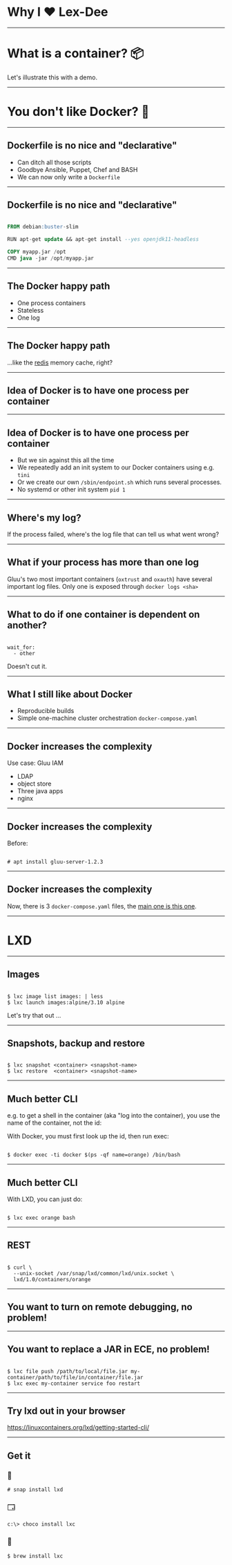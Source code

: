 
# Why I ❤ Lex-Dee

---

# What is a container? 📦

Let's illustrate this with a demo.

---

# You don't like Docker? 🐳

---

## Dockerfile is no nice and "declarative"

- Can ditch all those scripts
- Goodbye Ansible, Puppet, Chef and BASH
- We can now only write a `Dockerfile`

---

## Dockerfile is no nice and "declarative"

```sql

FROM debian:buster-slim

RUN apt-get update && apt-get install --yes openjdk11-headless

COPY myapp.jar /opt
CMD java -jar /opt/myapp.jar
```

---

## The Docker happy path 

- One process containers
- Stateless
- One log

---

## The Docker happy path

...like the
[redis](https://github.com/docker-library/redis/blob/d42494ab2d96070c8d83f37a7542fbbffd999988/5.0/Dockerfile)
memory cache, right?

---


## Idea of Docker is to have one process per container

---

## Idea of Docker is to have one process per container

- But we sin against this all the time
- We repeatedly add an init system to our Docker containers using e.g. `tini`
- Or we create our own `/sbin/endpoint.sh` which runs several
  processes.
- No systemd or other init system `pid 1`

---

## Where's my log? 
If the process failed, where's the log file that can tell us what went
wrong?

---

## What if your process has more than one log

Gluu's two most important containers (`oxtrust` and `oxauth`) have
several important log files. Only one is exposed through `docker logs
<sha>`

---

## What to do if one container is dependent on another? 
```

wait_for:
  - other
```

Doesn't cut it.

---

## What I still like about Docker

- Reproducible builds 
- Simple one-machine cluster orchestration `docker-compose.yaml`

---

## Docker increases the complexity

Use case: Gluu IAM
- LDAP
- object store
- Three java apps
- nginx


---

## Docker increases the complexity

Before:
```text

# apt install gluu-server-1.2.3
```

---

## Docker increases the complexity

Now, there is 3 `docker-compose.yaml` files, the [main one is this one](https://cci-jira.ccieurope.com/stash/projects/ESCRD/repos/user-manager/browse/user-manager-docker/src/main/docker/docker-compose.yaml). 

---

# LXD
---

## Images

```text

$ lxc image list images: | less
$ lxc launch images:alpine/3.10 alpine
```

Let's try that out ...

---

## Snapshots, backup and restore
```text

$ lxc snapshot <container> <snapshot-name>
$ lxc restore  <container> <snapshot-name>
```

---

## Much better CLI

e.g. to get a shell in the container (aka "log into the container),
you use the name of the container, not the id:

With Docker, you must first look up the id, then run exec:
```text

$ docker exec -ti docker $(ps -qf name=orange) /bin/bash
```

---

## Much better CLI

With LXD, you can just do:
```text

$ lxc exec orange bash
```

---

## REST
```text

$ curl \
  --unix-socket /var/snap/lxd/common/lxd/unix.socket \
  lxd/1.0/containers/orange
```

---

## You want to turn on remote debugging, no problem!

---

## You want to replace a JAR in ECE, no problem!

```text

$ lxc file push /path/to/local/file.jar my-container/path/to/file/in/container/file.jar
$ lxc exec my-container service foo restart
```
---

## Try lxd out in your browser

https://linuxcontainers.org/lxd/getting-started-cli/

---

## Get it

### 🐧
```text
# snap install lxd
```

### 🗔
```text
c:\> choco install lxc
```

### 🍎
```text
$ brew install lxc
```

